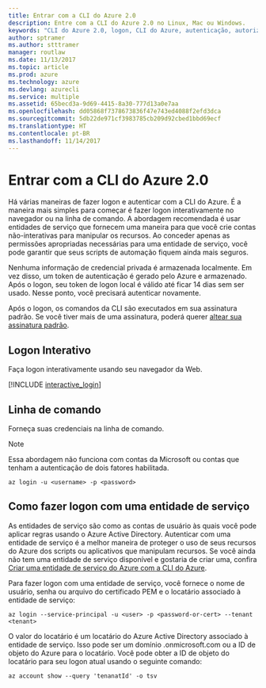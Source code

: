 ```yaml
---
title: Entrar com a CLI do Azure 2.0
description: Entre com a CLI do Azure 2.0 no Linux, Mac ou Windows.
keywords: "CLI do Azure 2.0, logon, CLI do Azure, autenticação, autorizar, logon"
author: sptramer
ms.author: stttramer
manager: routlaw
ms.date: 11/13/2017
ms.topic: article
ms.prod: azure
ms.technology: azure
ms.devlang: azurecli
ms.service: multiple
ms.assetid: 65becd3a-9d69-4415-8a30-777d13a0e7aa
ms.openlocfilehash: dd05868f7378673836f47e743ed4088f2efd3dca
ms.sourcegitcommit: 5db22de971cf3983785cb209d92cbed1bbd69ecf
ms.translationtype: HT
ms.contentlocale: pt-BR
ms.lasthandoff: 11/14/2017
---
```

# <a name="log-in-with-azure-cli-20"></a>Entrar com a CLI do Azure 2.0

Há várias maneiras de fazer logon e autenticar com a CLI do Azure. É a maneira mais simples para começar é fazer logon interativamente no navegador ou na linha de comando. A abordagem recomendada é usar entidades de serviço que fornecem uma maneira para que você crie contas não-interativas para manipular os recursos. Ao conceder apenas as permissões apropriadas necessárias para uma entidade de serviço, você pode garantir que seus scripts de automação fiquem ainda mais seguros. 

Nenhuma informação de credencial privada é armazenada localmente. Em vez disso, um token de autenticação é gerado pelo Azure e armazenado. Após o logon, seu token de logon local é válido até ficar 14 dias sem ser usado. Nesse ponto, você precisará autenticar novamente.

Após o logon, os comandos da CLI são executados em sua assinatura padrão. Se você tiver mais de uma assinatura, poderá querer [altear sua assinatura padrão](manage-azure-subscriptions-azure-cli.md).

## <a name="interactive-log-in"></a>Logon Interativo

Faça logon interativamente usando seu navegador da Web.

[!INCLUDE [interactive_login](includes/interactive-login.md)]

## <a name="command-line"></a>Linha de comando

Forneça suas credenciais na linha de comando.

> [!Note]
> Essa abordagem não funciona com contas da Microsoft ou contas que tenham a autenticação de dois fatores habilitada.

```azurecli-interactive
az login -u <username> -p <password>
```

## <a name="logging-in-with-a-service-principal"></a>Como fazer logon com uma entidade de serviço

As entidades de serviço são como as contas de usuário às quais você pode aplicar regras usando o Azure Active Directory.
Autenticar com uma entidade de serviço é a melhor maneira de proteger o uso de seus recursos do Azure dos scripts ou aplicativos que manipulam recursos. Se você ainda não tem uma entidade de serviço disponível e gostaria de criar uma, confira [Criar uma entidade de serviço do Azure com a CLI do Azure](create-an-azure-service-principal-azure-cli.md).

Para fazer logon com uma entidade de serviço, você fornece o nome de usuário, senha ou arquivo do certificado PEM e o locatário associado à entidade de serviço:

```azurecli-interactive
az login --service-principal -u <user> -p <password-or-cert> --tenant <tenant>
```

O valor do locatário é um locatário do Azure Active Directory associado à entidade de serviço. Isso pode ser um domínio .onmicrosoft.com ou a ID de objeto do Azure para o locatário.
Você pode obter a ID de objeto do locatário para seu logon atual usando o seguinte comando:

```azurecli
az account show --query 'tenanatId' -o tsv
```


